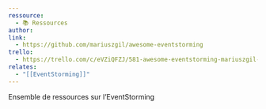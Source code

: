 ```yaml
---
ressource:
  - 📚 Ressources
author: 
link:
  - https://github.com/mariuszgil/awesome-eventstorming
trello:
  - https://trello.com/c/eVZiQFZJ/581-awesome-eventstorming-mariuszgil-awesome-eventstorming
relates:
  - "[[EventStorming]]"
---
```

Ensemble de ressources sur l’EventStorming